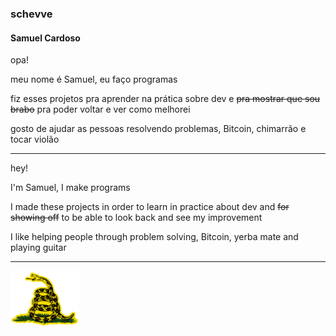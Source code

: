 ### schevve

#### Samuel Cardoso

opa!

meu nome é Samuel, eu faço programas

fiz esses projetos pra aprender na prática sobre dev e <del>pra mostrar que sou brabo</del> pra poder voltar e ver como melhorei

gosto de ajudar as pessoas resolvendo problemas, Bitcoin, chimarrão e tocar violão

---

hey!

I'm Samuel, I make programs

I made these projects in order to learn in practice about dev and <del>for showing off</del> to be able to look back and see my improvement

I like helping people through problem solving, Bitcoin, yerba mate and playing guitar

---

<img src="static\Gadsden.png" width="110" height="88">